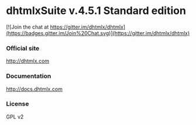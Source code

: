 dhtmlxSuite v.4.5.1 Standard edition
============

[![Join the chat at https://gitter.im/dhtmlx/dhtmlx](https://badges.gitter.im/Join%20Chat.svg)](https://gitter.im/dhtmlx/dhtmlx) 

### Official site

http://dhtmlx.com

### Documentation

http://docs.dhtmlx.com

### License

GPL v2 
